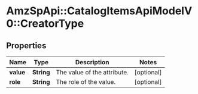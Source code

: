 # AmzSpApi::CatalogItemsApiModelV0::CreatorType

## Properties
Name | Type | Description | Notes
------------ | ------------- | ------------- | -------------
**value** | **String** | The value of the attribute. | [optional] 
**role** | **String** | The role of the value. | [optional] 

